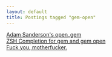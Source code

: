 ```yaml
---
layout: default
title: Postings tagged "gem-open"
---
```

[Adam Sanderson's open_gem](http://janesconference.github.com/KievII/2009/05/adam-sandersons-open-gem)<br />
[ZSH Completion for gem and gem open](http://janesconference.github.com/KievII/2009/08/zsh-completion-for-gem-and-gem-open)<br />
[Fuck you, motherfucker.](http://janesconference.github.com/KievII/2011/02/first-post-fuck-you)<br />
